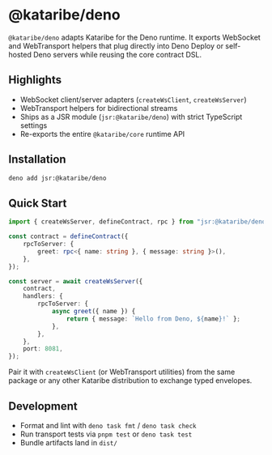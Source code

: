 # @kataribe/deno

`@kataribe/deno` adapts Kataribe for the Deno runtime. It exports WebSocket and
WebTransport helpers that plug directly into Deno Deploy or self-hosted Deno
servers while reusing the core contract DSL.

## Highlights

- WebSocket client/server adapters (`createWsClient`, `createWsServer`)
- WebTransport helpers for bidirectional streams
- Ships as a JSR module (`jsr:@kataribe/deno`) with strict TypeScript settings
- Re-exports the entire `@kataribe/core` runtime API

## Installation

```sh
deno add jsr:@kataribe/deno
```

## Quick Start

```ts
import { createWsServer, defineContract, rpc } from "jsr:@kataribe/deno";

const contract = defineContract({
    rpcToServer: {
        greet: rpc<{ name: string }, { message: string }>(),
    },
});

const server = await createWsServer({
    contract,
    handlers: {
        rpcToServer: {
            async greet({ name }) {
                return { message: `Hello from Deno, ${name}!` };
            },
        },
    },
    port: 8081,
});
```

Pair it with `createWsClient` (or WebTransport utilities) from the same package
or any other Kataribe distribution to exchange typed envelopes.

## Development

- Format and lint with `deno task fmt` / `deno task check`
- Run transport tests via `pnpm test` or `deno task test`
- Bundle artifacts land in `dist/`
